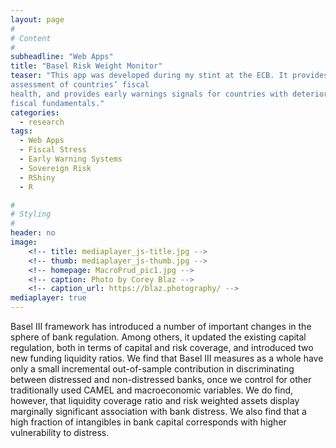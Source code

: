 ```yaml
---
layout: page
#
# Content
#
subheadline: "Web Apps"
title: "Basel Risk Weight Monitor"
teaser: "This app was developed during my stint at the ECB. It provides an
assessment of countries’ fiscal
health, and provides early warnings signals for countries with deteriorating
fiscal fundamentals."
categories:
  - research
tags:
  - Web Apps
  - Fiscal Stress
  - Early Warning Systems
  - Sovereign Risk
  - RShiny
  - R

#
# Styling
#
header: no
image:
    <!-- title: mediaplayer_js-title.jpg -->
    <!-- thumb: mediaplayer_js-thumb.jpg -->
    <!-- homepage: MacroPrud_pic1.jpg -->
    <!-- caption: Photo by Corey Blaz -->
    <!-- caption_url: https://blaz.photography/ -->
mediaplayer: true
---
```


Basel III framework has introduced a number of important changes in the sphere
of bank regulation. Among others, it updated the existing capital regulation,
both in terms of capital and risk coverage, and introduced two new funding
liquidity ratios. We find that Basel III measures as a whole have only a small
incremental out-of-sample contribution in discriminating between distressed and
non-distressed banks, once we control for other traditionally used CAMEL and
macroeconomic variables. We do find, however, that liquidity coverage ratio and
risk weighted assets display marginally significant association with bank
distress. We also find that a high fraction of intangibles in bank capital
corresponds with higher vulnerability to distress.










